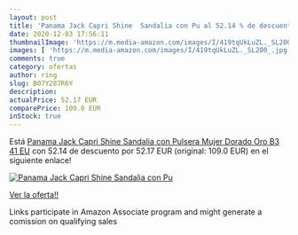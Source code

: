 ```yaml
---
layout: post
title: 'Panama Jack Capri Shine  Sandalia con Pu al 52.14 % de descuento'
date: 2020-12-03 17:56:11
thumbnailImage: 'https://m.media-amazon.com/images/I/419tqUkLuZL._SL200_.jpg'
images: [ 'https://m.media-amazon.com/images/I/419tqUkLuZL._SL200_.jpg' ]
comments: true
category: ofertas
author: ring
slug: B07Y287R6Y
description:
actualPrice: 52.17 EUR
comparePrice: 109.0 EUR
inStock: true
---
```


Está [Panama Jack Capri Shine  Sandalia con Pulsera Mujer  Dorado  Oro B3   41 EU](https://www.amazon.es/dp/B07Y287R6Y/?tag=tolees-21) con 52.14 de descuento por 52.17 EUR (original: 109.0 EUR) en el siguiente enlace!

[![Panama Jack Capri Shine  Sandalia con Pu](https://m.media-amazon.com/images/I/419tqUkLuZL._SL200_.jpg)](https://www.amazon.es/dp/B07Y287R6Y/?tag=tolees-21)

[Ver la oferta!!](https://www.amazon.es/dp/B07Y287R6Y/?tag=tolees-21)

Links participate in Amazon Associate program and might generate a comission on qualifying sales


